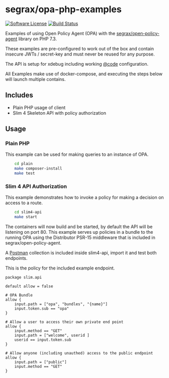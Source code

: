 # segrax/opa-php-examples

[![Software License](https://img.shields.io/badge/license-MIT-brightgreen.svg)](LICENSE.md)
[![Build Status](https://api.travis-ci.com/segrax/opa-php-examples.svg)](https://travis-ci.com/segrax/openpolicyagent)

Examples of using Open Policy Agent (OPA) with the [segrax/open-policy-agent](https://github.com/segrax/openpolicyagent) library on PHP 7.3.

These examples are pre-configured to work out of the box and contain insecure JWTs / secret-key and must never be reused for any purpose.

The API is setup for xdebug including working [@code](https://code.visualstudio.com/) configuration.

All Examples make use of docker-compose, and executing the steps below will launch multiple contains.



## Includes
* Plain PHP usage of client
* Slim 4 Skeleton API with policy authorization


## Usage

### Plain PHP
This example can be used for making queries to an instance of OPA.
```bash
    cd plain
    make composer-install
    make test
```

### Slim 4 API Authorization
This example demonstrates how to invoke a policy for making a decision on access to a route.
```bash
    cd slim4-api
    make start
```
The containers will now build and be started, by default the API will be listening on port 80.
This example serves up policies in a bundle to the running OPA using the Distributor PSR-15 middleware that is included in segrax/open-policy-agent.

A [Postman](https://www.getpostman.com/) collection is included inside slim4-api, import it and test both endpoints.

This is the policy for the included example endpoint.
```
package slim.api

default allow = false

# OPA Bundle
allow {
    input.path = ["opa", "bundles", "{name}"]
    input.token.sub == "opa"
}

# Allow a user to access their own private end point
allow {
    input.method == "GET"
    input.path = ["welcome", userid ]
    userid == input.token.sub
}

# Allow anyone (including unauthed) access to the public endpoint
allow {
    input.path = ["public"]
    input.method == "GET"
}
```